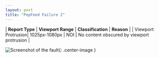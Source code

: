 ```yaml
---
layout: post
title: "PepFeed Failure 2"
---
```

| **Report Type** | **Viewport Range** | **Classification** | **Reason** |
| Viewport Protrusion| 1025px-1080px | NOI | No content obscured by viewport protrusion | 

![Screenshot of the fault](../../../assets/images/PepFeed/fault2/viewportOverflowWidth1052.png){: .center-image }